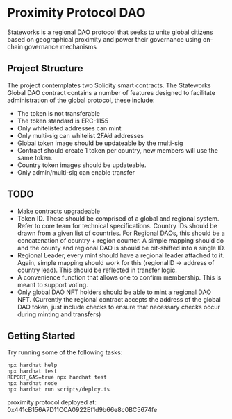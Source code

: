 # Proximity Protocol DAO
Stateworks is a regional DAO protocol that seeks to unite global citizens based on geographical proximity and power their governance using on-chain governance mechanisms

## Project Structure

The project contemplates two Solidity smart contracts. The Stateworks Global DAO contract contains a number of features designed to facilitate administration of the global protocol, these include:
- The token is not transferable
- The token standard is ERC-1155
- Only whitelisted addresses can mint
- Only multi-sig can whitelist 2FA’d addresses
- Global token image should be updateable by the multi-sig
- Contract should create 1 token per country, new members will use the same token.
- Country token images should be updateable.
- Only admin/multi-sig can enable transfer

## TODO

- Make contracts upgradeable
- Token ID. These should be comprised of a global and regional system. Refer to core team for technical specifications. Country IDs should be drawn from a given list of countries. For Regional DAOs, this should be a concatenation of country + region counter. A simple mapping should do and the county and regional DAO is should be bit-shifted into a single ID.
- Regional Leader, every mint should have a regional leader attached to it. Again, simple mapping should work for this (regionalID -> address of country lead). This should be reflected in transfer logic.
- A convenience function that allows one to confirm membership. This is meant to support voting.
- Only global DAO NFT holders should be able to mint a regional DAO NFT. (Currently the regional contract accepts the address of the global DAO token, just include checks to ensure that necessary checks occur during minting and transfers)

## Getting Started

Try running some of the following tasks:

```shell
npx hardhat help
npx hardhat test
REPORT_GAS=true npx hardhat test
npx hardhat node
npx hardhat run scripts/deploy.ts
```

proximity protocol deployed at: 0x441cB156A7D11CCA0922Ef1d9b66e8c0BC5674fe

